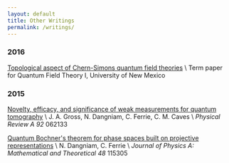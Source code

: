 ```yaml
---
layout: default
title: Other Writings
permalink: /writings/
---
```

### 2016

[Topological aspect of Chern-Simons quantum field theories](https://github.com/Ninnat/notes/blob/master/chern-simons/main.pdf) \\
Term paper for Quantum Field Theory I, University of New Mexico

### 2015

[Novelty, efficacy, and significance of weak measurements for quantum tomography](https://arxiv.org/abs/1506.08892) \\
J. A. Gross, N. Dangniam, C. Ferrie, C. M. Caves \\
*Physical Review A 92* 062133

[Quantum Bochner's theorem for phase spaces built on projective representations](https://arxiv.org/abs/1410.5755) \\
N. Dangniam, C. Ferrie \\
*Journal of Physics A: Mathematical and Theoretical 48* 115305
